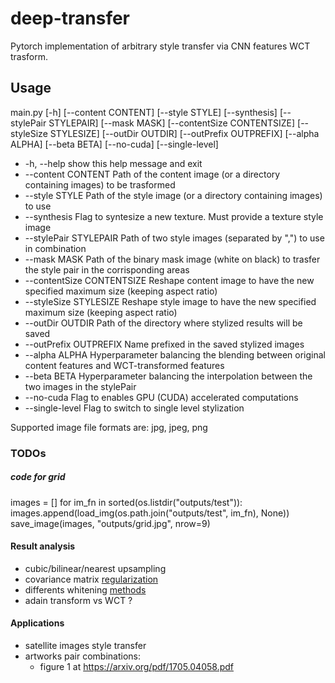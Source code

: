 # deep-transfer

Pytorch implementation of arbitrary style transfer via CNN features WCT trasform.

## Usage
main.py [-h] [--content CONTENT] [--style STYLE] [--synthesis]
    [--stylePair STYLEPAIR] [--mask MASK]
    [--contentSize CONTENTSIZE] [--styleSize STYLESIZE]
    [--outDir OUTDIR] [--outPrefix OUTPREFIX] [--alpha ALPHA]
    [--beta BETA] [--no-cuda] [--single-level]

+  -h, --help            show this help message and exit
+  --content CONTENT     Path of the content image (or a directory containing
                        images) to be trasformed
+  --style STYLE         Path of the style image (or a directory containing
                        images) to use
+  --synthesis Flag to syntesize a new texture. Must provide a
                        texture style image
+  --stylePair STYLEPAIR  Path of two style images (separated by ",") to use in
                        combination
+  --mask MASK           Path of the binary mask image (white on black) to
                        trasfer the style pair in the corrisponding areas
+  --contentSize CONTENTSIZE
                        Reshape content image to have the new specified
                        maximum size (keeping aspect ratio)
+  --styleSize STYLESIZE
                        Reshape style image to have the new specified maximum
                        size (keeping aspect ratio)
+  --outDir OUTDIR       Path of the directory where stylized results will be
                        saved
+  --outPrefix OUTPREFIX
                        Name prefixed in the saved stylized images
+  --alpha ALPHA         Hyperparameter balancing the blending between original
                        content features and WCT-transformed features
+  --beta BETA           Hyperparameter balancing the interpolation between the
                        two images in the stylePair
+  --no-cuda             Flag to enables GPU (CUDA) accelerated computations
+  --single-level        Flag to switch to single level stylization

Supported image file formats are: jpg, jpeg, png


### TODOs

##### code for grid 
images = []
for im_fn in sorted(os.listdir("outputs/test")):
    images.append(load_img(os.path.join("outputs/test", im_fn), None))
save_image(images, "outputs/grid.jpg", nrow=9)

#### Result analysis
* cubic/bilinear/nearest upsampling
* covariance matrix [regularization](https://github.com/sunshineatnoon/PytorchWCT/issues/7)
* differents whitening [methods](http://joelouismarino.github.io/blog_posts/blog_whitening.html)
* adain transform vs WCT ?

#### Applications
* satellite images style transfer
* artworks pair combinations:
    * figure 1 at https://arxiv.org/pdf/1705.04058.pdf
